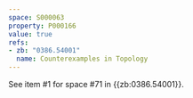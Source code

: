 ```yaml
---
space: S000063
property: P000166
value: true
refs:
- zb: "0386.54001"
  name: Counterexamples in Topology
---
```


See item #1 for space #71 in {{zb:0386.54001}}.